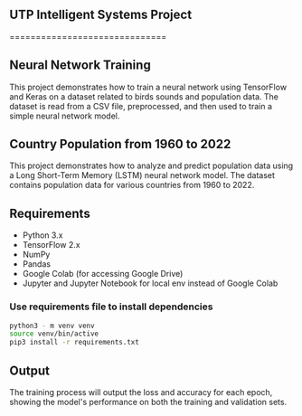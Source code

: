 ## UTP Intelligent Systems Project

==============================


## Neural Network Training
This project demonstrates how to train a neural network using TensorFlow and Keras on a dataset related to birds sounds and population data. The dataset is read from a CSV file, preprocessed, and then used to train a simple neural network model.

## Country Population from 1960 to 2022
This project demonstrates how to analyze and predict population data using a Long Short-Term Memory (LSTM) neural network model. The dataset contains population data for various countries from 1960 to 2022.

## Requirements
- Python 3.x
- TensorFlow 2.x
- NumPy
- Pandas
- Google Colab (for accessing Google Drive)
- Jupyter and Jupyter Notebook for local env instead of Google Colab

### Use requirements file to install dependencies
```sh
python3 - m venv venv
source venv/bin/active
pip3 install -r requirements.txt
```

## Output
The training process will output the loss and accuracy for each epoch, showing the model's performance on both the training and validation sets.
